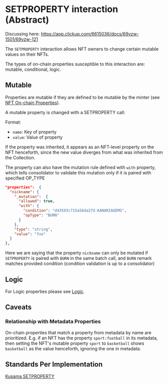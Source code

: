 # SETPROPERTY interaction (Abstract)

Discussing here: https://app.clickup.com/6615036/docs/69vzw-1501/69vzw-121

The `SETPROPERTY` interaction allows NFT owners to change certain mutable values on their NFTs.

The types of on-chain properties susceptible to this interaction are: mutable, conditional, logic.

## Mutable

Properties are mutable if they are defined to be mutable by the minter (see
[NFT On-chain Properties](../entities/nft.md#on-chain-properties)).

A mutable property is changed with a SETPROPERTY call:

Format:
- `name`: Key of property
- `value`: Value of property


If the property was inherited, it appears as an NFT-level property on the NFT henceforth, since
the new value diverges from what was inherited from the Collection.

The property can also have the mutation rule defined with `with` property, which tells consolidator to validate this mutation only if it is paired with specified OP_TYPE 

```json
"properties":  {
  "nickname": {
    "_mutation":  {
      "allowed": true,
      "with": {
        "condition": "d43593c715a56da27d-KANARIAGEMS",
        "opType": "BURN"
      }
    },
    "type": "string",
    "value": "foo"
  }
},
```
Here we are saying that the property `nickname` can only be mutated if `SETPROPERTY` is paired with `BURN` in the same batch call, and `BURN` remark matches provided condition (condition validation is up to a consolidator)

## Logic

For Logic properties please see [Logic](logic.md).

## Caveats

### Relationship with Metadata Properties

On-chain properties that match a property from metadata by name are prioritized. E.g. if an NFT
has the property `sport:football` in its metadata, then setting the NFT's mutable property `sport`
to `basketball` shows `basketball` as the value henceforth, ignoring the one in metadata.

## Standards Per Implementation

[Kusama SETPROPERTY](../../kusama/interactions/setproperty.md)
